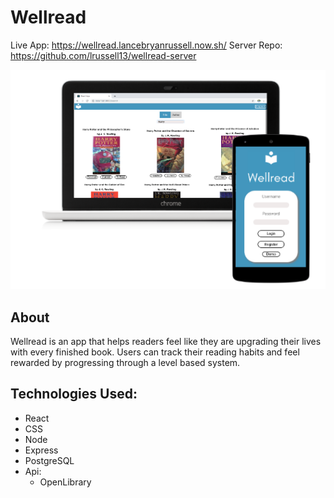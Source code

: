 # Wellread

Live App: https://wellread.lancebryanrussell.now.sh/
Server Repo: https://github.com/lrussell13/wellread-server

![screenshots](src/images/readme-image.png)

## About

Wellread is an app that helps readers feel like they are upgrading their lives with every finished book. Users can track their reading habits and feel rewarded by progressing through a level based system. 

## Technologies Used:
* React
* CSS
* Node
* Express
* PostgreSQL
* Api:
    * OpenLibrary


